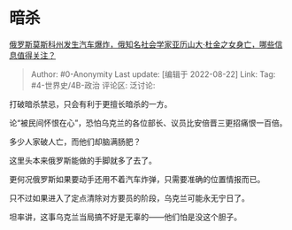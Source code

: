 # 暗杀
[俄罗斯莫斯科州发生汽车爆炸，俄知名社会学家亚历山大·杜金之女身亡，哪些信息值得关注？](https://www.zhihu.com/question/549311603/answer/2638643138)

> Author: #0-Anonymity
> Last update: [编辑于 2022-08-22]
> Link:
> Tag: #4-世界史/4B-政治
> 评论区:
> 泛讨论:

打破暗杀禁忌，只会有利于更擅长暗杀的一方。

论“被民间怀恨在心”，恐怕乌克兰的各位部长、议员比安倍晋三更招痛恨一百倍。

多少人家破人亡，而他们却脑满肠肥？

这里头本来俄罗斯能做的手脚就多了去了。

更何况俄罗斯如果要动手还用不着汽车炸弹，只需要准确的位置情报而已。

只不过如果进入了定点清除对方要员的阶段，乌克兰可能永无宁日了。

坦率讲，这事乌克兰当局搞不好是无辜的——他们怕是没这个胆子。
